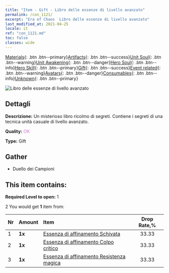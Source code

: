 ```yaml
---
title: "Item - Gift - Libro delle essenze di livello avanzato"
permalink: /con_1121/
excerpt: "Era of Chaos  Libro delle essenze di livello avanzato"
last_modified_at: 2021-04-25
locale: it
ref: "con_1121.md"
toc: false
classes: wide
---
```

 [Materials](/ItemsIT/){: .btn .btn--primary}[Artifacts](/ItemsIT/Artifacts/){: .btn .btn--success}[Unit Soul](/ItemsIT/UnitSoul/){: .btn .btn--warning}[Unit Awakening](/ItemsIT/UnitAwakening/){: .btn .btn--danger}[Hero Soul](/ItemsIT/HeroSoul/){: .btn .btn--info}[Hero Skill](/ItemsIT/HeroSkill/){: .btn .btn--primary}[Gift](/ItemsIT/Gift/){: .btn .btn--success}[Event related](/ItemsIT/Events/){: .btn .btn--warning}[Avatars](/ItemsIT/Avatars/){: .btn .btn--danger}[Consumables](/ItemsIT/Consumables/){: .btn .btn--info}[Unknown](/ItemsIT/Unknown/){: .btn .btn--primary}

 ![Libro delle essenze di livello avanzato](/images/t/i_7011.png)

## Dettagli
 **Descrizione:** Un misterioso libro ricolmo di segreti. Contiene i segreti di una tecnica unità casuale di livello avanzato.

 **Quality:** <span style="color: #DA70D6">OK</span>

 **Type:** Gift

## Gather

*    Duello dei Campioni 

## This item contains:

 **Required Level to open:** 1

 2 You would get **1** item  from:

  | Nr | Amount |     Item    | Drop Rate,% |
  |:---|:-------|:------------|:---------:|
  | 1 |  **1x** | [Essenza di affinamento Schivata](/ItemsIT/con_1114/) | 33.33 | 
  | 2 |  **1x** | [Essenza di affinamento Colpo critico](/ItemsIT/con_1115/) | 33.33 | 
  | 3 |  **1x** | [Essenza di affinamento Resistenza magica](/ItemsIT/con_1118/) | 33.33 | 
